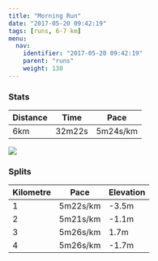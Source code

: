 ```yaml
---
title: "Morning Run"
date: "2017-05-20 09:42:19"
tags: [runs, 6-7 km]
menu:
  nav:
    identifier: "2017-05-20 09:42:19"
    parent: "runs"
    weight: 130
---
```


### Stats

| Distance | Time | Pace |
|----------|------|------|
|6km|32m22s|5m24s/km|

<img src='https://maps.googleapis.com/maps/api/staticmap?maptype=roadmap&path=enc:iljeIt`wLpJ_EiB_EoE^}@nIzJsDuBaEmDVcBhDb@|DdJsE{BoD}BHwBdCAtFlJ{DmAsDaDScC`CHhGnJoEeCyDsDj@gAjCNhEpJgEmBsDuCJkBvBEvFxJkEwBqDoDVuAxC@hEzJiEkBkD{CDuB`DHrEjJiEgBsD_DNcBnBIvF|JiEmBsDkCDyBbC?|FlJgEmBwDuD\&key=AIzaSyAfqMeaZ1CCJFGP5cWud__oZnT_Pybg-1M&size=800x800&markers=color:yellow|label:S|53.47029,-2.25307&markers=color:green|label:F|53.46988000000001,-2.2513199999999998'>

### Splits

| Kilometre | Pace | Elevation |
|------|------|-----------|
|1|5m22s/km|-3.5m|
|2|5m21s/km|-1.1m|
|3|5m26s/km|1.7m|
|4|5m26s/km|-1.7m|
